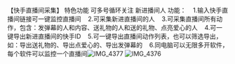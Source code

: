 【快手直播间采集】
特色功能 可多号循环关注 新进播间人
功能：
   1.输入快手直播间链接可一键监控直播间
   2.可采集新进直播间的人
   3.可采集直播间所有动作，包含：发弹幕的人和内容、送礼物的人和送的礼物、点亮爱心的人
   4.可一键导出新进直播间的快手ID
   5.可一键导出直播间动作列表，也可以筛选导出，如：导出送礼物的、导出点爱心的、导出发弹幕的
   6.同电脑可以无限多开软件，每个软件可以监控一个直播间![IMG_4377](https://github.com/user-attachments/assets/b1fafce8-c600-4906-b1fd-d7a7d29dd83b)
![IMG_4376](https://github.com/user-attachments/assets/295c2674-2c00-4bfe-9cec-218b60077455)
